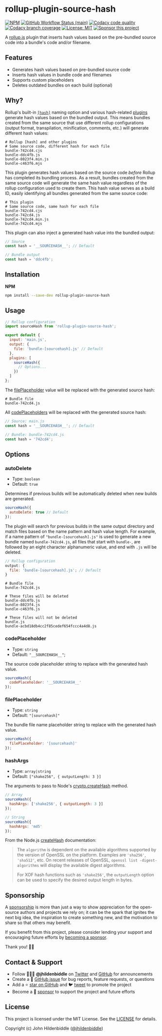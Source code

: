 # rollup-plugin-source-hash

[![NPM](https://img.shields.io/npm/v/rollup-plugin-source-hash.svg?style=flat-square)](https://www.npmjs.com/package/rollup-plugin-source-hash)
[![GitHub Workflow Status (main)](https://img.shields.io/github/actions/workflow/status/jhildenbiddle/rollup-plugin-source-hash/test.yml?branch=main&label=checks&style=flat-square)](https://github.com/jhildenbiddle/rollup-plugin-source-hash/actions?query=branch%3Amain+)
[![Codacy code quality](https://img.shields.io/codacy/grade/d3ea7fdae22f46fe855d5c2435b03e2a/main?style=flat-square)](https://app.codacy.com/gh/jhildenbiddle/rollup-plugin-source-hash/dashboard?branch=main)
[![Codacy branch coverage](https://img.shields.io/codacy/coverage/d3ea7fdae22f46fe855d5c2435b03e2a/main?style=flat-square)](https://app.codacy.com/gh/jhildenbiddle/rollup-plugin-source-hash/dashboard?branch=main)
[![License: MIT](https://img.shields.io/badge/License-MIT-yellow.svg?style=flat-square)](https://github.com/jhildenbiddle/rollup-plugin-source-hash/blob/main/LICENSE)
[![Sponsor this project](https://img.shields.io/static/v1?style=flat-square&label=Sponsor&message=%E2%9D%A4&logo=GitHub&color=%23fe8e86)](https://github.com/sponsors/jhildenbiddle)

A [rollup.js](https://rollupjs.org) plugin that inserts hash values based on the pre-bundled source code into a bundle's code and/or filename.

## Features

- Generates hash values based on pre-bundled source code
- Inserts hash values in bundle code and filenames
- Supports custom placeholders
- Deletes outdated bundles on each build (optional)

## Why?

Rollup's built-in [`[hash]`](https://rollupjs.org/configuration-options/#output-entryfilenames) naming option and various hash-related [plugins](https://github.com/phamann/rollup-plugin-hash) generate hash values based on the bundled output. This means bundles created from the same source that use different rollup configurations (output format, transpilation, minification, comments, etc.) will generate different hash values:

```shell
# Rollup [hash] and other plugins
# Same source code, different hash for each file
bundle-742cd4.cjs
bundle-ddc4fb.js
bundle-8023f4.min.js
bundle-c463f6.mjs
```

This plugin generates hash values based on the source code _before_ Rollup has completed its bundling process. As a result, bundles created from the same source code will generate the same hash value regardless of the rollup configuration used to create them. This hash value serves as a build ID, easily identifying all bundles generated from the same source code:

```shell
# This plugin
# Same source code, same hash for each file
bundle-742cd4.cjs
bundle-742cd4.js
bundle-742cd4.min.js
bundle-742cd4.mjs
```

This plugin can also inject a generated hash value into the bundled output:

```js
// Source
const hash = '__SOURCEHASH__'; // Default
```

```js
// Bundle output
const hash = 'ddc4fb';
```

## Installation

**NPM**

```bash
npm install --save-dev rollup-plugin-source-hash
```

## Usage

```js
// Rollup configuration
import sourceHash from 'rollup-plugin-source-hash';

export default {
  input: 'main.js',
  output: {
    file: 'bundle-[sourcehash].js' // Default
  },
  plugins: [
    sourceHash({
      // Options...
    })
  ]
};
```

The [filePlaceholder](#fileplaceholder) value will be replaced with the generated source hash:

```shell
# Bundle file
bundle-742cd4.js
```

All [codePlaceholders](#codeplaceholder) will be replaced with the generated source hash:

```js
// Source: main.js
const hash = '__SOURCEHASH__'; // Default
```

```js
// Bundle: bundle-742cd4.js
const hash = '742cd4';
```

## Options

### autoDelete

- Type: `boolean`
- Default: `true`

Determines if previous builds will be automatically deleted when new builds are generated.

```js
sourceHash({
  autoDelete: true // Default
});
```

The plugin will search for previous builds in the same output directory and match files based on the name pattern and hash value length. For example, if a name pattern of `"bundle-[sourcehash].js"` is used to generate a new bundle named `bundle-742cd4.js`, all files that start with `bundle-`, are followed by an eight character alphanumeric value, and end with `.js` will be deleted.

```js
// Rollup configuration
output: {
  file: 'bundle-[sourcehash].js'; // Default
}
```

```shell
# Bundle file
bundle-742cd4.js
```

```shell
# These files will be deleted
bundle-ddc4fb.js
bundle-8023f4.js
bundle-c463f6.js

# These files will not be deleted
bundle.js
bundle-acbd18db4cc2f85cedef654fccc4a4d8.js
```

### codePlaceholder

- Type: `string`
- Default: `"__SOURCEHASH__"`;

The source code placeholder string to replace with the generated hash value.

```js
sourceHash({
  codePlaceholder: '__SOURCEHASH__'
});
```

### filePlaceholder

- Type: `string`
- Default: `"[sourcehash]"`

The bundle file name placeholder string to replace with the generated hash value.

```js
sourceHash({
  filePlaceholder: '[sourcehash]'
});
```

### hashArgs

- Type: `array|string`
- Default: `["shake256", { outputLength: 3 }]`

The arguments to pass to Node's [crypto.createHash](https://nodejs.org/api/crypto.html#cryptocreatehashalgorithm-options) method.

```js
// Array
sourceHash({
  hashArgs: ['shake256', { outputLength: 3 }]
});

// String
sourceHash({
  hashArgs: 'md5'
});
```

From the Node.js [createHash](https://nodejs.org/api/crypto.html#cryptocreatehashalgorithm-options) documentation:

> The `algorithm` is dependent on the available algorithms supported by the version of OpenSSL on the platform. Examples are `'sha256'`, `'sha512'`, etc. On recent releases of OpenSSL, `openssl list -digest-algorithms` will display the available digest algorithms.
>
> For XOF hash functions such as `'shake256'`, the `outputLength` option can be used to specify the desired output length in bytes.

## Sponsorship

A [sponsorship](https://github.com/sponsors/jhildenbiddle) is more than just a way to show appreciation for the open-source authors and projects we rely on; it can be the spark that ignites the next big idea, the inspiration to create something new, and the motivation to share so that others may benefit.

If you benefit from this project, please consider lending your support and encouraging future efforts by [becoming a sponsor](https://github.com/sponsors/jhildenbiddle).

Thank you! 🙏🏻

## Contact & Support

- Follow 👨🏻‍💻 **@jhildenbiddle** on [Twitter](https://twitter.com/jhildenbiddle) and [GitHub](https://github.com/jhildenbiddle) for announcements
- Create a 💬 [GitHub issue](https://github.com/jhildenbiddle/rollup-plugin-source-hash/issues) for bug reports, feature requests, or questions
- Add a ⭐️ [star on GitHub](https://github.com/jhildenbiddle/rollup-plugin-source-hash) and 🐦 [tweet](https://twitter.com/intent/tweet?url=https%3A%2F%2Fgithub.com%2Fjhildenbiddle%2Frollup-plugin-source-hash&hashtags=css,developers,frontend,javascript) to promote the project
- Become a 💖 [sponsor](https://github.com/sponsors/jhildenbiddle) to support the project and future efforts

## License

This project is licensed under the MIT License. See the [LICENSE](https://github.com/jhildenbiddle/rollup-plugin-source-hash/blob/main/LICENSE) for details.

Copyright (c) John Hildenbiddle ([@jhildenbiddle](https://twitter.com/jhildenbiddle))
